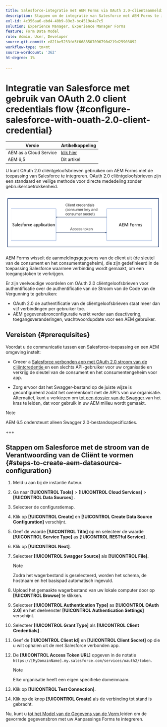 ```yaml
---
title: Salesforce-integratie met AEM Forms via OAuth 2.0-clientaanmeldingsgegevens
description: Stappen om de integratie van Salesforce met AEM Forms te integreren gebruikend OAuth 2.0 cliëntgeloofsbrieven stroom
exl-id: 4c356aa6-ebd4-40b9-89e3-bc4519e4a7c5
solution: Experience Manager, Experience Manager Forms
feature: Form Data Model
role: Admin, User, Developer
source-git-commit: e821be5233fd5f6688507096790d219d25903892
workflow-type: tm+mt
source-wordcount: '362'
ht-degree: 1%

---
```


# Integratie van Salesforce met gebruik van OAuth 2.0 client credentials flow {#configure-salesforce-with-ouath-2.0-client-credential}

| Versie | Artikelkoppeling |
| -------- | ---------------------------- |
| AEM as a Cloud Service | [ klik hier ](https://experienceleague.adobe.com/docs/experience-manager-cloud-service/content/forms/integrate/use-form-data-model/oauth2-client-credentials-flow-for-server-to-server-integration.html) |
| AEM 6,5 | Dit artikel |

U kunt OAuth 2.0 cliëntgeloofsbrieven gebruiken om AEM Forms met de toepassing van Salesforce te integreren. OAuth 2.0 cliëntgeloofsbrieven zijn een standaard en veilige methode voor directe mededeling zonder gebruikersbetrokkenheid.

![ Werkschema terwijl het plaatsen van mededeling tussen AEM Forms en toepassing Salesforce ](/help/forms/using/assets/salesforce-workflow.png)

AEM Forms wisselt de aanmeldingsgegevens van de client uit (de sleutel van de consument en het consumentengeheim), die zijn gedefinieerd in de toepassing Salesforce waarmee verbinding wordt gemaakt, om een toegangstoken te verkrijgen.

Er zijn veelvoudige voordelen om OAuth 2.0 cliëntgeloofsbrieven voor authentificatie over de authentificatie van de Stroom van de Code van de Vergunning te gebruiken:

* OAuth 2.0 de authentificatie van de cliëntgeloofsbrieven staat meer dan vijf verbindingen per gebruiker toe.
* AEM gegevensbronconfiguratie werkt verder aan deactivering, toegangsveranderingen, wachtwoordupdate voor een AEM gebruiker.

## Vereisten {#prerequisites}

Voordat u de communicatie tussen een Salesforce-toepassing en een AEM omgeving instelt:

* Creeer a [ Salesforce verbonden app met OAuth 2.0 stroom van de cliëntcredentie ](https://help.salesforce.com/s/articleView?id=sf.connected_app_client_credentials_setup.htm&amp;type=5) en een slechts API-gebruiker voor uw organisatie en verkrijg de sleutel van de consument en het consumentengeheim voor app.

* Zorg ervoor dat het Swagger-bestand op de juiste wijze is geconfigureerd zodat het overeenkomt met de API&#39;s van uw organisatie. Alternatief, kunt u verkiezen om [ tot een dossier van de Swagger ](https://experienceleague.adobe.com/docs/experience-manager-learn/cloud-service/forms/integrate-with-salesforce/describe-rest-api.html) van het kras te leiden, dat voor gebruik in uw AEM milieu wordt gemaakt.
>[!NOTE]
>
> AEM 6.5 ondersteunt alleen Swagger 2.0-bestandsspecificaties.

+++

## Stappen om Salesforce met de stroom van de Verantwoording van de Cliënt te vormen {#steps-to-create-aem-datasource-configuration}

1. Meld u aan bij de instantie Auteur.
1. Ga naar **[!UICONTROL Tools]** > **[!UICONTROL Cloud Services]** > **[!UICONTROL Data Sources]** .
1. Selecteer de configuratiemap.
1. Klik op **[!UICONTROL Create]** en **[!UICONTROL Create Data Source Configuration]** verschijnt.
1. Geef de waarde **[!UICONTROL Title]** op en selecteer de waarde **[!UICONTROL Service Type]** as **[!UICONTROL RESTful Service]** .
1. Klik op **[!UICONTROL Next]**.
1. Selecteer **[!UICONTROL Swagger Source]** als **[!UICONTROL File].**
   >[!NOTE]
   >
   > Zodra het wagerbestand is geselecteerd, worden het schema, de hostnaam en het basispad automatisch ingevuld.

1. Upload het gemaakte wagerbestand van uw lokale computer door op **[!UICONTROL Browse]** te klikken.
1. Selecteer **[!UICONTROL Authentication Type]** as **[!UICONTROL OAuth 2.0]** en het deelvenster **[!UICONTROL Authentication Settings]** verschijnt.
1. Selecteer **[!UICONTROL Grant Type]** als **[!UICONTROL Client Credentials]** .
1. Geef de **[!UICONTROL Client Id]** en **[!UICONTROL Client Secret]** op die u wilt ophalen uit de met Salesforce verbonden app.
1. De **[!UICONTROL Access Token URL]** opgeven in de notatie
   `https://[MyDomainName].my.salesforce.com/services/oauth2/token`.

   >[!NOTE]
   >
   > Elke organisatie heeft een eigen specifieke domeinnaam.

1. Klik op **[!UICONTROL Test Connection]**.
1. Klik op de knop **[!UICONTROL Create]** als de verbinding tot stand is gebracht.

Nu, kunt u [ tot het Model van de Gegevens van de Vorm ](https://experienceleague.adobe.com/docs/experience-manager-65/forms/form-data-model/create-form-data-models.html?lang=en) leiden om de gevormde gegevensbron met uw Aanpassings Forms te integreren.
